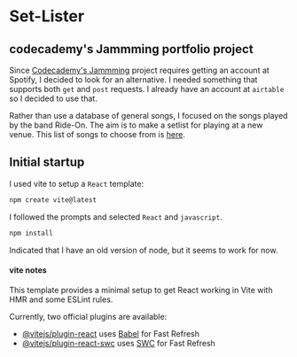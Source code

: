 # Set-Lister

## codecademy's Jammming portfolio project

Since [Codecademy's Jammming](https://www.codecademy.com/paths/full-stack-engineer-career-path/tracks/fscp-22-react-part-ii/modules/wdcp-22-jammming/kanban_projects/jammming-react18) project requires getting an account at Spotify, I decided to look for an alternative. I needed something that supports both `get` and `post` requests. I already have an account at `airtable` so I decided to use that. 

Rather than use a database of general songs, I focused on the songs played by the band Ride-On. The aim is to make a setlist for playing at a new venue. This list of songs to choose from is [here](https://airtable.com/appLadPzYf3MPVsw6/tblDrAVrCyyACAQKi/viw8ttBkOkDHFj6Wq?blocks=hide).

## Initial startup

I used vite to setup a `React` template:

```bash
npm create vite@latest
```

I followed the prompts and selected `React` and `javascript`. 

```bash
npm install
```

Indicated that I have an old version of node, but it seems to work for now.


#### vite notes
This template provides a minimal setup to get React working in Vite with HMR and some ESLint rules.

Currently, two official plugins are available:

- [@vitejs/plugin-react](https://github.com/vitejs/vite-plugin-react/blob/main/packages/plugin-react/README.md) uses [Babel](https://babeljs.io/) for Fast Refresh
- [@vitejs/plugin-react-swc](https://github.com/vitejs/vite-plugin-react-swc) uses [SWC](https://swc.rs/) for Fast Refresh
